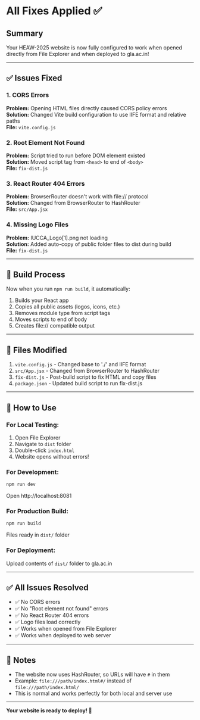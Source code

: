 # All Fixes Applied ✅

## Summary

Your HEAW-2025 website is now fully configured to work when opened directly from File Explorer and when deployed to gla.ac.in!

---

## ✅ Issues Fixed

### 1. CORS Errors
**Problem:** Opening HTML files directly caused CORS policy errors  
**Solution:** Changed Vite build configuration to use IIFE format and relative paths  
**File:** `vite.config.js`

### 2. Root Element Not Found
**Problem:** Script tried to run before DOM element existed  
**Solution:** Moved script tag from `<head>` to end of `<body>`  
**File:** `fix-dist.js`

### 3. React Router 404 Errors
**Problem:** BrowserRouter doesn't work with file:// protocol  
**Solution:** Changed from BrowserRouter to HashRouter  
**File:** `src/App.jsx`

### 4. Missing Logo Files
**Problem:** IUCCA_Logo[1].png not loading  
**Solution:** Added auto-copy of public folder files to dist during build  
**File:** `fix-dist.js`

---

## 🎯 Build Process

Now when you run `npm run build`, it automatically:
1. Builds your React app
2. Copies all public assets (logos, icons, etc.)
3. Removes module type from script tags
4. Moves scripts to end of body
5. Creates file:// compatible output

---

## 📁 Files Modified

1. `vite.config.js` - Changed base to './' and IIFE format
2. `src/App.jsx` - Changed from BrowserRouter to HashRouter
3. `fix-dist.js` - Post-build script to fix HTML and copy files
4. `package.json` - Updated build script to run fix-dist.js

---

## 🚀 How to Use

### For Local Testing:
1. Open File Explorer
2. Navigate to `dist` folder
3. Double-click `index.html`
4. Website opens without errors!

### For Development:
```bash
npm run dev
```
Open http://localhost:8081

### For Production Build:
```bash
npm run build
```
Files ready in `dist/` folder

### For Deployment:
Upload contents of `dist/` folder to gla.ac.in

---

## ✅ All Issues Resolved

- ✅ No CORS errors
- ✅ No "Root element not found" errors
- ✅ No React Router 404 errors
- ✅ Logo files load correctly
- ✅ Works when opened from File Explorer
- ✅ Works when deployed to web server

---

## 📝 Notes

- The website now uses HashRouter, so URLs will have `#` in them
- Example: `file:///path/index.html#/` instead of `file:///path/index.html/`
- This is normal and works perfectly for both local and server use

---

**Your website is ready to deploy! 🎉**

